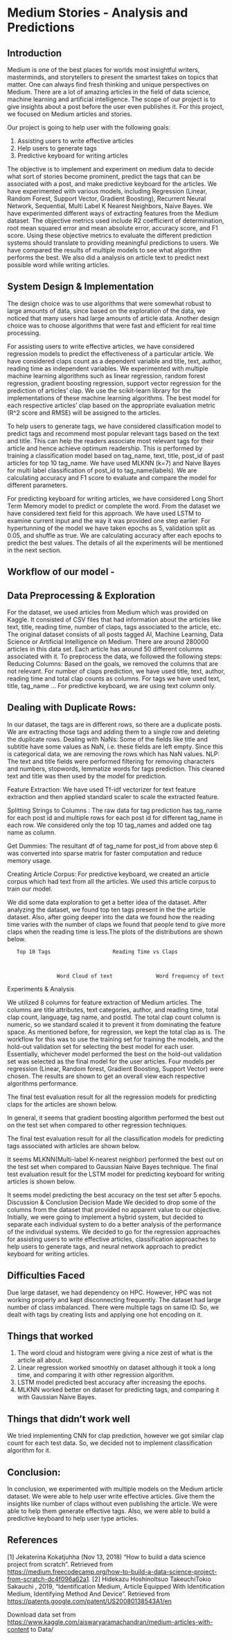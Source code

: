 # Medium Stories - Analysis and Predictions




## Introduction
Medium is one of the best places for worlds most insightful writers, masterminds, and storytellers to present the smartest takes on topics that matter. One can always find fresh thinking and unique perspectives on Medium. There are a lot of amazing articles in the field of data science, machine learning and artificial intelligence. The scope of our project is to give insights about a post before the user even publishes it. For this project, we focused on Medium articles and stories. 

Our project is going to help user with the following goals:
1. Assisting users to write effective articles
2. Help users to generate tags
3. Predictive keyboard for writing articles

The objective is to implement and experiment on medium data to decide what sort of stories become prominent, predict the tags that can be associated with a post, and make predictive keyboard for the articles. We have experimented with various models, including Regression (Linear, Random Forest, Support Vector, Gradient Boosting), Recurrent Neural Network, Sequential, Multi Label K Nearest Neighbors, Naive Bayes. We have experimented different ways of extracting features from the Medium dataset. The objective metrics used include R2 coefficient of determination, root mean squared error and mean absolute error, accuracy score, and F1 score. Using these objective metrics to evaluate the different prediction  systems should translate to providing meaningful predictions to users. We have compared the results of multiple models to see what algorithm performs the best. We also did a analysis on article text to predict next possible word while writing articles.

## System Design & Implementation 
The design choice was to use algorithms that were somewhat robust to large amounts of data, since based on the exploration of the data, we noticed that many users had large amounts of article data. Another design choice was to choose algorithms that were fast and efficient for real time processing.

For assisting users to write effective articles, we have considered regression models to predict the effectiveness of a particular article. We have considered claps count as a dependent variable and title, text, author, reading time as independent variables. We experimented with multiple machine learning algorithms such as linear regression, random forest regression, gradient boosting regression, support vector regression for the prediction of articles’ clap.
We use the scikit-learn library for the implementations of these machine learning algorithms. The best model for each respective articles’ clap based on the appropriate evaluation metric (R^2 score and RMSE) will be assigned to the articles. 

To help users to generate tags, we have considered classification model to predict tags and recommend most popular relevant tags based on the text and title. This can help the readers associate most relevant tags for their article and hence achieve optimum readership. This is performed by training a classification model based on tag_name, text, title, post_id of past articles for top 10 tag_name. We have used MLKNN (k=7) and Naive Bayes for multi label classification of post_id to tag_name(labels). We are calculating accuracy and F1 score to evaluate and compare the model for different parameters. 

For predicting keyboard for writing articles, we have considered Long Short Term Memory model to predict or complete the word. From the dataset we have considered text field for this approach. We have used LSTM to examine current input and the way it was provided one step earlier. For hypertunning of the model we have taken epochs as 5, validation split as 0.05, and shuffle as true. We are calculating accuracy after each epochs to predict the best values. The details of all the experiments will be mentioned in the next section.

## Workflow of our model -







## Data Preprocessing & Exploration
For the dataset, we used articles from Medium which was provided on Kaggle. It consisted of CSV files that had information about the articles like text, title, reading time, number of claps, tags associated to the article, etc.
The original dataset consists of all posts tagged AI, Machine Learning, Data Science or Artificial Intelligence on Medium. There are around 280000 articles in this data set. Each article has around 50 different columns associated with it.
To preprocess the data, we followed the following steps:
Reducing Columns: Based on the goals, we removed the columns that are not relevant. For number of claps prediction, we have used title, text, author, reading time and total clap counts as columns. For tags we have used text, title, tag_name … For predictive keyboard, we are using text column only.

## Dealing with Duplicate Rows:
In our dataset, the tags are in different rows, so there are a duplicate posts. We are extracting those tags and adding them to a single row and deleting the duplicate rows.
Dealing with NaNs:
Some of the fields like title and subtitle have some values as NaN, i.e. these fields are left empty. Since this is categorical data, we are removing the rows which has NaN values. 
NLP: The text and title fields were performed filtering for removing characters and numbers, stopwords, lemmatize words for tags prediction. This cleaned text and title was then used by the model for prediction.

Feature Extraction: We have used Tf-idf vectorizer for text feature extraction and then applied standard scaler to scale the extracted feature.


Splitting Strings to Columns : The raw data for tag prediction has tag_name for each post id and multiple rows for each post id for different tag_name in each row. We considered only the top 10 tag_names and added one tag name as column.


Get Dummies: The resultant df of tag_name for post_id from above step 6 was converted into sparse matrix for faster computation and reduce memory usage.


Creating Article Corpus: For predictive keyboard, we created an article corpus which had text from all the articles. We used this article corpus to train our model.

We did some data exploration to get a better idea of the dataset. After analyzing the dataset, we found top ten tags present in the the article dataset. Also, after going deeper into the data we found how the reading time varies with the number of claps we found that people tend to give more claps when the reading time is less.The plots of the distributions are shown below. 


         		      
       Top 10 Tags				      Reading Time vs Claps



                    Word Cloud of text				Word frequency of text

    






Experiments & Analysis

We utilized 8 columns for feature extraction of Medium articles. The columns are title attributes, text categories, author, and reading time, total clap count, language, tag name, and postId. The total clap count column is numeric, so we standard scaled it to prevent it from dominating the feature space. 
As mentioned before, for regression, we kept the total clap as is. The workflow for this was to use the training set for training the models, and the hold-out validation set for selecting the best model for each user. Essentially, whichever model performed the best on the hold-out validation set was selected as the final model for the user articles. Four models per regression (Linear, Random forest, Gradient Boosting, Support Vector) were chosen. The results are shown to get an overall view each respective algorithms performance. 


The final test evaluation result for all the regression models for predicting claps for the articles are shown below. 
       
In general, it seems that gradient boosting algorithm performed the best out on the test set when compared to other regression techniques.

The final test evaluation result for all the classification models for predicting tags associated with articles are shown below. 

                
It seems MLKNN(Multi-label K-nearest neighbor) performed the best out on the test set when compared to Gaussian Naive Bayes technique.
The final test evaluation result for the LSTM model for predicting keyboard for writing articles is shown below.

It seems model predicting the best accuracy on the test set after 5 epochs.
Discussion & Conclusion
Decision Made
We decided to drop some of the columns from the dataset that provided no apparent value to our objective.
Initially, we were going to implement a hybrid system, but decided to separate each individual system to do a better analysis of the performance of the individual systems.
We decided to go for the regression approaches for assisting users to write effective articles, classification approaches to help users to generate tags, and neural network approach to predict keyboard for writing articles.

## Difficulties Faced
Due large dataset, we had dependency on HPC. However, HPC was not working properly and kept disconnecting frequently.
The dataset had large number of class imbalanced. 
There were multiple tags on same ID. So, we dealt with tags by creating lists and applying one hot encoding on it. 

## Things that worked
1. The word cloud and histogram were giving a nice zest of what is the article all about. 
2. Linear regression worked smoothly on dataset although it took a long time, and comparing it with other regression algorithm. 
3. LSTM model predicted best accuracy after increasing the epochs.
4. MLKNN worked better on dataset for predicting tags, and comparing it with Gaussian Naive Bayes.  

## Things that didn’t work well
We tried implementing CNN for clap prediction, however we got similar clap count for each test data. So, we decided not to implement classification algorithm for it.

## Conclusion:
In conclusion, we experimented with multiple models on the Medium article dataset. We were able to help user write effective articles. Give them the insights like number of claps without even publishing the article. We were able to help them generate effective tags. Also, we were able to build a predictive keyboard to help user type articles.


## References
[1] Jekaterina Kokatjuhha (Nov 13, 2018) “How to build a data science project from scratch”. Retrieved from https://medium.freecodecamp.org/how-to-build-a-data-science-project-from-scratch-dc4f096a62a1.
[2]  Hidekazu HoshinoItsuo TakeuchiTokio Sakauchi , 2019, “Identification Medium, Article Equipped With Identification Medium, Identifying Method And Device”. Retrieved from https://patents.google.com/patent/US20080138543A1/en

Download data set from https://www.kaggle.com/aiswaryaramachandran/medium-articles-with-content to Data/

